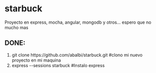 starbuck
========

Proyecto en express, mocha, angular, mongodb y otros... espero que no mucho mas

<h2>DONE:</h2>
<ol>
  <li>git clone https://github.com/abalbi/starbuck.git #clono mi nuevo proyecto en mi maquina</li>
  <li>express --sessions starbuck #Instalo express</li>
<ol>